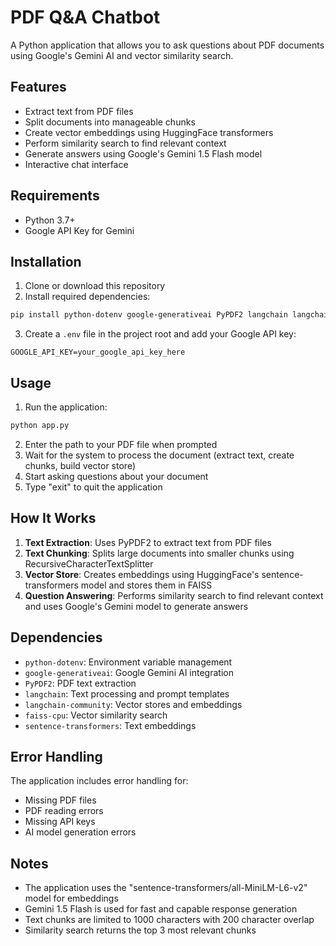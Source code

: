 # PDF Q&A Chatbot

A Python application that allows you to ask questions about PDF documents using Google's Gemini AI and vector similarity search.

## Features

- Extract text from PDF files
- Split documents into manageable chunks
- Create vector embeddings using HuggingFace transformers
- Perform similarity search to find relevant context
- Generate answers using Google's Gemini 1.5 Flash model
- Interactive chat interface

## Requirements

- Python 3.7+
- Google API Key for Gemini

## Installation

1. Clone or download this repository
2. Install required dependencies:
```bash
pip install python-dotenv google-generativeai PyPDF2 langchain langchain-community faiss-cpu sentence-transformers
```

3. Create a `.env` file in the project root and add your Google API key:
```
GOOGLE_API_KEY=your_google_api_key_here
```

## Usage

1. Run the application:
```bash
python app.py
```

2. Enter the path to your PDF file when prompted
3. Wait for the system to process the document (extract text, create chunks, build vector store)
4. Start asking questions about your document
5. Type "exit" to quit the application

## How It Works

1. **Text Extraction**: Uses PyPDF2 to extract text from PDF files
2. **Text Chunking**: Splits large documents into smaller chunks using RecursiveCharacterTextSplitter
3. **Vector Store**: Creates embeddings using HuggingFace's sentence-transformers model and stores them in FAISS
4. **Question Answering**: Performs similarity search to find relevant context and uses Google's Gemini model to generate answers

## Dependencies

- `python-dotenv`: Environment variable management
- `google-generativeai`: Google Gemini AI integration
- `PyPDF2`: PDF text extraction
- `langchain`: Text processing and prompt templates
- `langchain-community`: Vector stores and embeddings
- `faiss-cpu`: Vector similarity search
- `sentence-transformers`: Text embeddings

## Error Handling

The application includes error handling for:
- Missing PDF files
- PDF reading errors
- Missing API keys
- AI model generation errors

## Notes

- The application uses the "sentence-transformers/all-MiniLM-L6-v2" model for embeddings
- Gemini 1.5 Flash is used for fast and capable response generation
- Text chunks are limited to 1000 characters with 200 character overlap
- Similarity search returns the top 3 most relevant chunks
